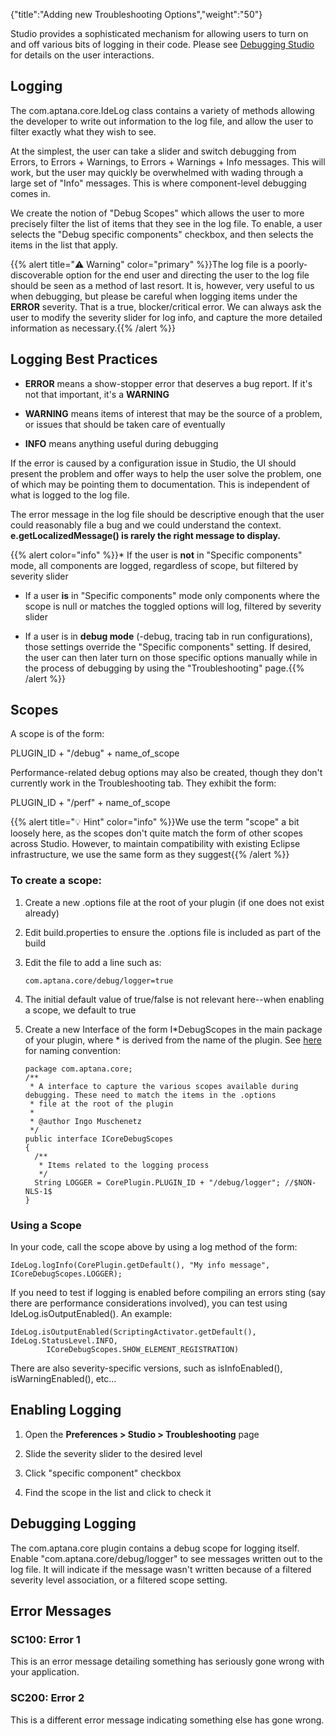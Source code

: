 {"title":"Adding new Troubleshooting Options","weight":"50"}

Studio provides a sophisticated mechanism for allowing users to turn on and off various bits of logging in their code. Please see [Debugging Studio](/docs/appc/Axway_Appcelerator_Studio/Axway_Appcelerator_Studio_Guide/Studio_Troubleshooting/Debugging_Studio/) for details on the user interactions.

## Logging

The com.aptana.core.IdeLog class contains a variety of methods allowing the developer to write out information to the log file, and allow the user to filter exactly what they wish to see.

At the simplest, the user can take a slider and switch debugging from Errors, to Errors + Warnings, to Errors + Warnings + Info messages. This will work, but the user may quickly be overwhelmed with wading through a large set of "Info" messages. This is where component-level debugging comes in.

We create the notion of "Debug Scopes" which allows the user to more precisely filter the list of items that they see in the log file. To enable, a user selects the "Debug specific components" checkbox, and then selects the items in the list that apply.

{{% alert title="⚠️ Warning" color="primary" %}}The log file is a poorly-discoverable option for the end user and directing the user to the log file should be seen as a method of last resort. It is, however, very useful to us when debugging, but please be careful when logging items under the **ERROR** severity. That is a true, blocker/critical error. We can always ask the user to modify the severity slider for log info, and capture the more detailed information as necessary.{{% /alert %}}

## Logging Best Practices

* **ERROR** means a show-stopper error that deserves a bug report. If it's not that important, it's a **WARNING**

* **WARNING** means items of interest that may be the source of a problem, or issues that should be taken care of eventually

* **INFO** means anything useful during debugging

If the error is caused by a configuration issue in Studio, the UI should present the problem and offer ways to help the user solve the problem, one of which may be pointing them to documentation. This is independent of what is logged to the log file.

The error message in the log file should be descriptive enough that the user could reasonably file a bug and we could understand the context. **e.getLocalizedMessage() is rarely the right message to display.**

{{% alert color="info" %}}* If the user is **not** in "Specific components" mode, all components are logged, regardless of scope, but filtered by severity slider

* If a user **is** in "Specific components" mode only components where the scope is null or matches the toggled options will log, filtered by severity slider

* If a user is in **debug mode** (-debug, tracing tab in run configurations), those settings override the "Specific components" setting. If desired, the user can then later turn on those specific options manually while in the process of debugging by using the "Troubleshooting" page.{{% /alert %}}

## Scopes

A scope is of the form:

PLUGIN\_ID + "/debug" + name\_of\_scope

Performance-related debug options may also be created, though they don't currently work in the Troubleshooting tab. They exhibit the form:

PLUGIN\_ID + "/perf" + name\_of\_scope

{{% alert title="💡 Hint" color="info" %}}We use the term "scope" a bit loosely here, as the scopes don't quite match the form of other scopes across Studio. However, to maintain compatibility with existing Eclipse infrastructure, we use the same form as they suggest{{% /alert %}}

### To create a scope:

1. Create a new .options file at the root of your plugin (if one does not exist already)

2. Edit build.properties to ensure the .options file is included as part of the build

3. Edit the file to add a line such as:

    ```
    com.aptana.core/debug/logger=true
    ```

4. The initial default value of true/false is not relevant here--when enabling a scope, we default to true

5. Create a new Interface of the form I\*DebugScopes in the main package of your plugin, where \* is derived from the name of the plugin. See [here](/docs/appc/Axway_Appcelerator_Studio/Axway_Appcelerator_Studio_Guide/SDK/Source_Code_Conventions/) for naming convention:

    ```
    package com.aptana.core;
    /**
     * A interface to capture the various scopes available during debugging. These need to match the items in the .options
     * file at the root of the plugin
     *
     * @author Ingo Muschenetz
     */
    public interface ICoreDebugScopes
    {
      /**
       * Items related to the logging process
       */
      String LOGGER = CorePlugin.PLUGIN_ID + "/debug/logger"; //$NON-NLS-1$
    }
    ```

### Using a Scope

In your code, call the scope above by using a log method of the form:

```
IdeLog.logInfo(CorePlugin.getDefault(), "My info message", ICoreDebugScopes.LOGGER);
```

If you need to test if logging is enabled before compiling an errors sting (say there are performance considerations involved), you can test using IdeLog.isOutputEnabled(). An example:

```
IdeLog.isOutputEnabled(ScriptingActivator.getDefault(), IdeLog.StatusLevel.INFO,
        ICoreDebugScopes.SHOW_ELEMENT_REGISTRATION)
```

There are also severity-specific versions, such as isInfoEnabled(), isWarningEnabled(), etc...

## Enabling Logging

1. Open the **Preferences > Studio > Troubleshooting** page

2. Slide the severity slider to the desired level

3. Click "specific component" checkbox

4. Find the scope in the list and click to check it

## Debugging Logging

The com.aptana.core plugin contains a debug scope for logging itself. Enable "com.aptana.core/debug/logger" to see messages written out to the log file. It will indicate if the message wasn't written because of a filtered severity level association, or a filtered scope setting.

## Error Messages

### SC100: Error 1

This is an error message detailing something has seriously gone wrong with your application.

### SC200: Error 2

This is a different error message indicating something else has gone wrong.
